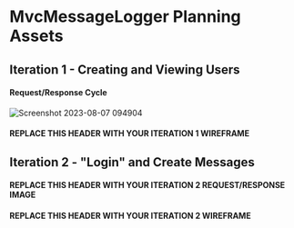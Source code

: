 # MvcMessageLogger Planning Assets

## Iteration 1 - Creating and Viewing Users

#### Request/Response Cycle
![Screenshot 2023-08-07 094904](https://github.com/jkimball54/MvcMessageLogger/assets/130601077/17629fd2-301f-467b-aea4-23e29555cb9c)

#### REPLACE THIS HEADER WITH YOUR ITERATION 1 WIREFRAME

## Iteration 2 - "Login" and Create Messages

#### REPLACE THIS HEADER WITH YOUR ITERATION 2 REQUEST/RESPONSE IMAGE
#### REPLACE THIS HEADER WITH YOUR ITERATION 2 WIREFRAME
